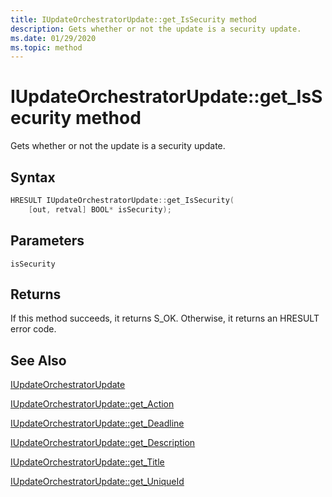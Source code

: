 ```yaml
---
title: IUpdateOrchestratorUpdate::get_IsSecurity method
description: Gets whether or not the update is a security update.
ms.date: 01/29/2020
ms.topic: method
---
```


# IUpdateOrchestratorUpdate::get_IsSecurity method

Gets whether or not the update is a security update.

## Syntax
```cpp
HRESULT IUpdateOrchestratorUpdate::get_IsSecurity(
    [out, retval] BOOL* isSecurity);
```

## Parameters

`isSecurity`

## Returns
If this method succeeds, it returns S_OK. Otherwise, it returns an HRESULT error code.

## See Also

[IUpdateOrchestratorUpdate](iupdateorchestratorupdate.md)

[IUpdateOrchestratorUpdate::get_Action](iupdateorchestratorupdate-get-action.md)

[IUpdateOrchestratorUpdate::get_Deadline](iupdateorchestratorupdate-get-deadline.md)

[IUpdateOrchestratorUpdate::get_Description](iupdateorchestratorupdate-get-description.md)

[IUpdateOrchestratorUpdate::get_Title](iupdateorchestratorupdate-get-title.md)

[IUpdateOrchestratorUpdate::get_UniqueId](iupdateorchestratorupdate-get-uniqueid.md)
